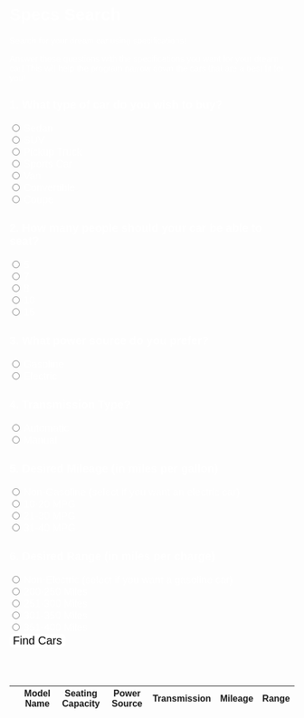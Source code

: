 <meta name="viewport" content="width=device-width, initial-scale=1.0">
<h1> Specs Search </h1>
<p>Search for your dream car using specifications!</p>
<p>Answer these questions with the specifications you want for your dream car! This will help the program narrow down the cars that are a best fit for you!</p>


<style>
    #submit {
        background-color: white;
        border-radius: 8px;
        color: black;
        border: none;
        margin: 0;
        font-family: "Kanit", sans-serif;
        font-size: 20px;
    }

    .testbutton:hover {
        color: rgb(4, 4, 43);
    }

    label {
        font-family: "Kanit", sans-serif;
        font-size: 18px;
        color: white;
    }

    h3 {
        font-family: "Kanit", sans-serif;
        font-size: 20px;
        color: white;
    }

    h1 {
        font-family: "Kanit", sans-serif;
        font-size: 30px;
        color: white;
    }

    p {
        font-family: "Kanit", sans-serif;
        font-size: 15px;
        color: white;
    }
</style>


<script>
            function validate(event) {
                event.preventDefault();
                //Rest of the code
            }
            function search_car() {
                let input = document.getElementById('type').value
                console.log("input taken");
                input = input.toLowerCase();
                let x = document.getElementsByClassName('carspecs');
                for (i = 0; i < x.length; i++) {
                    if (!x[i].innerHTML.toLowerCase().includes(input)) {
                        x[i].style.display = "none";
                    }
                    else {
                        x[i].style.display = "list-item";
                    }
                }
            }

            function showTable() {
                alert("fetching");
                };
                
                fetch('https://finalssvgcars.duckdns.org/api/carspecs', read_options)
                    .then(response => response.json())
                    .then(data => createTable(data));
                    console.log(data);
                //  $(".table").remove();*/
               //  createTable(data);
               return false;
            }

            function createTable(data)
            {
                alert("Getting data");
                // $("#table").remove();
                var table = $('<table>');
                // "<table class='table' id='table' border=1 style='color:#fff !important; background-color:#d09c00 !important'>";
                // add a row for name and marks
                table += `<tr>
                                      <th>Model Name</th>
                                      <th>Type</th>
                                      <th>Seating Capacity</th>
                                      <th>Power Source</th>
                                      <th>Transmission Type</th>
                                      <th>Mileage</th>
                                      <th>Range</th>
                                    </tr>`;
                // now add another row to show subject
                table += `<tr>
                                      <th width=200></th>
                                      <th width=200></th>
                                      <th width=200></th>
                                      <th width=200></th>
                                      <th width=200></th>
                                      <th width=200></th>
                                      <th width=200></th>
                                    </tr>`;
                var tr = "";
                var sed = document.getElementById("type").value;
                var suv = document.getElementById("type1").value;
                var tru = document.getElementById("type2").value;
                var spo = document.getElementById("type3").value;
                var van = document.getElementById("type4").value;
                var con = document.getElementById("type5").value;
                var cou = document.getElementById("type6").value;

                var five = document.getElementById("seatingCapacity").value;
                var seven = document.getElementById("seatingCapacity1").value;
                var eight = document.getElementById("seatingCapacity2").value;
                var ten = document.getElementById("seatingCapacity3").value;
                var fifteen = document.getElementById("seatingCapacity4").value;

                var gas = document.getElementById("powerSource").value;
                var elec = document.getElementById("powerSource1").value;

                var auto = document.getElementById("transmission").value;
                var man = document.getElementById("transmission1").value;

                var a = document.getElementById("mileage").value;
                var b = document.getElementById("mileage1").value;
                var c = document.getElementById("mileage2").value;
                var d = document.getElementById("mileage3").value;

                var e = document.getElementById("range").value;
                var f = document.getElementById("range1").value;
                var g = document.getElementById("range2").value;
                var h = document.getElementById("range3").value;
                var i = document.getElementById("range4").value;

                // alert(data[0].cuisine);
                
                for (let i = 0; i < data.length; i++) {
                    if (data[i].type.toLowerCase() == b.toLowerCase() && data[i].seatingCapacity.toLowerCase() == c.toLowerCase() && data[i].powerSource.toLowerCase() == d.toLowerCase() && data[i].transmission.toLowerCase() == e.toLowerCase() && data[i].mileage.toLowerCase() == f.toLowerCase() && data[i].range.toLowerCase() == g.toLowerCase()) {
                        //alert(data[i].recipename);
                        tr += "<tr>";
                            tr += `<td>${data[i].type}</td>`;
                            tr += `<td>${data[i].seatingCapacity}</td>`;
                            tr += `<td>${data[i].powerSource}</td>`;
                            tr += `<td>${data[i].transmission}</td>`;
                            tr += `<td>${data[i].mileage}</td>`;
                            tr += `<td>${data[i].range}</td>`;
                        tr += "</tr>"
                    }
                }
                table += tr + "</table>";
                document.getElementById("table") ?? {innerHTML: ''};
                table.innerHTML += table;
                document.getElementById("range4").value = i;
                document.getElementById("range3").value = h;
                document.getElementById("range2").value = g;
                document.getElementById("range1").value = f;
                document.getElementById("range").value = e;
                
                document.getElementById("mileage3").value = d;
                document.getElementById("mileage2").value = c;
                document.getElementById("mileage1").value = b;
                document.getElementById("mileage").value = a;

                document.getElementById("transmission1").value = man;
                document.getElementById("transmission").value = auto;

                document.getElementById("powerSource1").value = elec;
                document.getElementById("powerSource").value = gas;

                document.getElementById("seatingCapacity4").value = fifteen;
                document.getElementById("seatingCapacity3").value = ten;
                document.getElementById("seatingCapacity2").value = eight;
                document.getElementById("seatingCapacity1").value = seven;
                document.getElementById("seatingCapacity").value = five;

                document.getElementById("type6").value = cou;
                document.getElementById("type5").value = con;
                document.getElementById("type4").value = van;
                document.getElementById("type3").value = spo;
                document.getElementById("type2").value = tru;
                document.getElementById("type1").value = suv;
                document.getElementById("type").value = sed;
                
                alert("done");
            }

            // function clearTable() {
            //     var tableRows = resultContainer.getElementsByTagName('tr');
            //     var rowCount = tableRows.length;

            //     for (var x=rowCount-1; x>=0; x--) {
            //         resultContainer.removeChild(tableRows[x]);
            //     }
            // }
            
            // function HideSuggestRecipe(){
            //     var x = document.getElementById("submit");
            //         x.style.display = "none";
            // }
</script>

<html>
    <form onsubmit="validate(); return false;" class="w3-container w3-theme w3-card">
    <h3> 1. What type of car do you wish to buy? </h3>
        <input type="radio" id="type" name="Sedan" value="Sedan">
        <label for="Sedan">Sedan</label><br>
        <input type="radio" id="type1" name="SUV" value="SUV">
        <label for="SUV">SUV</label><br>
        <input type="radio" id="type2" name="Pickup Truck" value="Pickup Truck">
        <label for="type">Pickup Truck</label><br>
        <input type="radio" id="type3" name="Sports Car" value="Sports Car">
        <label for="Sports Car">Sports Car</label><br>
        <input type="radio" id="type4" name="Van" value="Van">
        <label for="Van">Van</label><br>
        <input type="radio" id="type5" name="Convertible" value="Convertible">
        <label for="Convertible">Convertible</label><br>
        <input type="radio" id="type6" name="Coupe" value="Coupe">
        <label for="Coupe">Coupe</label><br>
    <h3> 2. How many people should your car be able to seat?</h3>
        <input type="radio" id="seatingCapacity" name="5" value="5">
        <label for="5">5</label><br>
        <input type="radio" id="seatingCapacity1" name="7" value="7">
        <label for="7">7</label><br>
        <input type="radio" id="seatingCapacity2" name="8" value="8">
        <label for="8">8</label><br>
        <input type="radio" id="seatingCapacity3" name="10" value="10">
        <label for="10">10</label><br>
        <input type="radio" id="seatingCapacity4" name="15" value="15">
        <label for="15">15</label><br>
    <h3> 3. What power source do you prefer?</h3>
        <input type="radio" id="powerSource" name="Gasoline" value="Gasoline">
        <label for="Gasoline">Gasoline</label><br>
        <input type="radio" id="powerSource1" name="Electric" value="Electric">
        <label for="Electric">Electric</label><br>
    <h3> 4. Transmission Type?</h3>
        <input type="radio" id="transmission" name="Automatic" value="Automatic">
        <label for="Automatic">Automatic</label><br>
        <input type="radio" id="transmission1" name="Manual" value="Manual">
        <label for="Manual">Manual</label><br>
    <h3> 5. Desired Mileage (in miles per gallon)</h3>
        <input type="radio" id="mileage" name="Non-Gasoline" value="Non-Gasoline">
        <label for="Non-Gasoline">Non-Gasoline (select if you want an electric car)</label><br>
        <input type="radio" id="mileage1" name="a" value="a">
        <label for="a">10-20 MPG</label><br>
        <input type="radio" id="mileage2" name="b" value="b">
        <label for="b">21-30 MPG</label><br>
        <input type="radio" id="mileage3" name="c" value="c">
        <label for="c">31-40 MPG</label><br>
    <h3> 6. Desired Range (in miles per charge)</h3>
        <input type="radio" id="range" name="Non-Electric" value="Non-Electric">
        <label for="Non-Electric">Non-Electric (select if you want a gasoline car)</label><br>
        <input type="radio" id="range1" name="1" value="1">
        <label for="1">200-250 Miles</label><br>
        <input type="radio" id="range2" name="2" value="2">
        <label for="2">251-300 Miles</label><br>
        <input type="radio" id="range3" name="3" value="3">
        <label for="3">301-350 Miles</label><br>
        <input type="radio" id="range4" name="4" value="4">
        <label for="4">351-400 Miles</label><br>
        <input id="submit" type="submit" value="Find Cars" onclick="showTable(); return false;">
    <h3>
        <br>
        <table class="table-latitude" id="table">
        <thead>
            <tr>
                <th></th>
                <th>Model Name</th>
                <th>Seating Capacity</th> 
                <th>Power Source</th>
                <th>Transmission</th>
                <th>Mileage</th>
                <th>Range</th>
            </tr>
        </thead>
        <tbody id="result">
        </tbody>
        </table>
